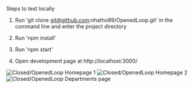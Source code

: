Steps to test locally

1. Run 'git clone git@github.com:nhatho89/OpenedLoop.git' in the command line and enter the project directory

2. Run 'npm install'

3. Run 'npm start'

4. Open development page at http://localhost:3000/

![Closed/OpenedLoop Homepage 1](http://res.cloudinary.com/dxqtuwks5/image/upload/v1516805158/Screen_Shot_2018-01-24_at_8.44.15_AM_zpzvmq.png)
![Closed/OpenedLoop Homepage 2](http://res.cloudinary.com/dxqtuwks5/image/upload/v1516805158/Screen_Shot_2018-01-24_at_8.44.36_AM_icyejo.png)
![Closed/OpenedLoop Departments page](http://res.cloudinary.com/dxqtuwks5/image/upload/v1516804916/Screen_Shot_2018-01-24_at_8.38.02_AM_hlq8vl.png)
